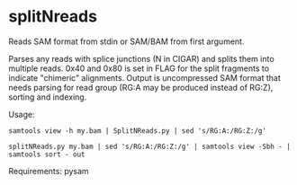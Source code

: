 splitNreads
===========

Reads SAM format from stdin or SAM/BAM from first argument.

Parses any reads with splice junctions (N in CIGAR) and splits them into
multiple reads. 0x40 and 0x80 is set in FLAG for the split fragments to 
indicate "chimeric" alignments. Output is uncompressed SAM format that 
needs parsing for read group (RG:A may be produced instead of RG:Z), 
sorting and indexing.

Usage:

```samtools view -h my.bam | SplitNReads.py | sed 's/RG:A:/RG:Z:/g'```

```splitNReads.py my.bam | sed 's/RG:A:/RG:Z:/g' | samtools view -Sbh - | samtools sort - out```

Requirements:
pysam
